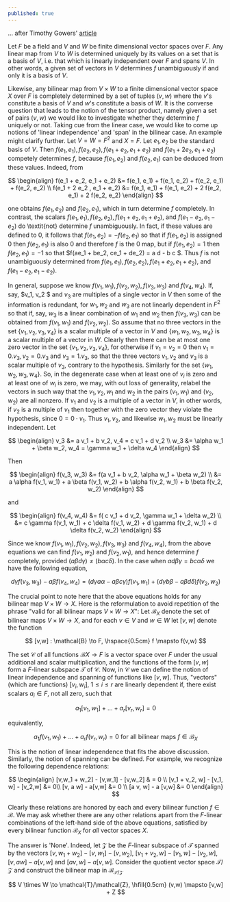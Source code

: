 ```yaml
---
published: true
---
```

... after Timothy Gowers'  [article](https://www.dpmms.cam.ac.uk/~wtg10/tensors3.html)

Let $F$ be a field and $V$ and $W$ be finite dimensional vector spaces over $F$. Any linear map from $V$ to $W$ is determined uniquely by its values on a set that is a basis of $V$, i.e. that which is linearly independent over $F$ and spans $V$. In other words, a given set of vectors in $V$ determines $f$ unambiguously if and only it is a basis of $V$. 

Likewise, any bilinear map from $V \times W$ to a finite dimensional vector space $X$ over $F$ is completely determined by a set of tuples $(v,w)$ where the $v$'s constitute a basis of $V$ and $w$'s constitute a basis of $W$. It is the converse question that leads to the notion of the tensor product, namely given a set of pairs $(v,w)$ we would like to investigate whether they determine $f$ uniquely or not. Taking cue from the linear case, we would like to come up notions of 'linear independence' and 'span' in the bilinear case. An example might clarify further. Let $V = W = F^2$ and $X = F$. Let $e_1, e_2$ be the standard basis of $V$. Then $f(e_1, e_1), f(e_2, e_2), f(e_1 + e_2, e_1 + e_2)$ and $f(e_1 + 2 e_2, e_1 + e_2)$ competely determines $f$, because $f(e_1, e_2)$ and $f(e_2, e_1)$ can be deduced from these values. Indeed, from 

$$
\begin{align}
f(e_1 + e_2, e_1 + e_2) &= f(e_1, e_1) + f(e_1, e_2) + f(e_2, e_1) + f(e_2, e_2) \\
f(e_1 + 2 e_2 , e_1 + e_2) &= f(e_1, e_1) + f(e_1, e_2) + 2 f(e_2, e_1) + 2 f(e_2, e_2)
\end{align}
$$

one obtains $f(e_1, e_2)$ and $f(e_2, e_1)$, which in turn determine $f$ completely. In contrast, the scalars $f(e_1, e_1), f(e_2, e_2), f(e_1 + e_2, e_1 + e_2)$, and $f(e_1 - e_2, e_1 - e_2)$ do \textit{not} determine $f$ unambiguously. In fact, if these values are defined to $0$, it follows that $f(e_1, e_2) = - f(e_2, e_1)$ so that if $f(e_1, e_2)$ is assigned $0$ then $f(e_2, e_1)$ is also $0$ and therefore $f$ is the $0$ map, but if $f(e_1, e_2) = 1$ then $f(e_2, e_1) = -1$ so that $f(ae_1 + be_2, ce_1 + de_2) = a d - b c $. Thus $f$ is not unambiguously determined from 
$f(e_1, e_1), f(e_2, e_2), f(e_1 + e_2, e_1 + e_2)$, and $f(e_1 - e_2, e_1 - e_2)$. 

In general, suppose we know $f(v_1, w_1), f(v_2, w_2), f(v_3, w_3)$ and $f(v_4, w_4)$. If, say, $v_1, v_2 $ and $v_3$ are multiples of a single vector in $V$ then some of the information is redundant, for $w_1, w_2$ and $w_3$ are not linearly dependent in $F^2$ so that if, say, $w_3$ is a linear combination of $w_1$ and $w_2$ then $f(v_3,w_3)$ can be obtained from $f(v_1, w_1)$ and $f(v_2, w_2)$. So assume that no three vectors in the set $\{v_1, v_2, v_3, v_4 \}$ is a scalar multiple of a vector in $V$ and $\{ w_1, w_2, w_3, w_4 \}$ is a scalar multiple of a vector in $W$. Clearly then there can be at most one zero vector in the set $\{v_1, v_2, v_3, v_4\}$, for otherwise if $v_1 = v_2 = 0$ then $v_1 = 0.v_3, v_2 = 0.v_3$ and $v_3 = 1. v_3$, so that the three vectors $v_1, v_2$ and $v_3$ is a scalar multiple of $v_3$, contrary to the hypothesis. Similarly for the set $\{w_1, w_2, w_3, w_4 \}$. So, in the degenerate case when at least one of $v_i$ is zero and at least one of $w_i$ is zero,  we may, with out loss of generality, relabel the vectors in such way that the $v_1, v_2, w_1$ and $w_2$ in the pairs $(v_1, w_1)$ and $(v_2, w_2)$ are all nonzero. If $v_1$ and $v_2$ is a multiple of a vector in $V$, in other words, if $v_2$ is a multiple of $v_1$ then together with the zero vector they violate the hypothesis, since $0 = 0 \cdot v_1$. Thus $v_1, v_2$, and likewise $w_1, w_2$ must be linearly independent. Let 

$$
\begin{align} 
v_3 &= a v_1 + b v_2, v_4 = c v_1 + d v_2 \\
w_3 &= \alpha w_1 + \beta w_2, w_4 = \gamma w_1 + \delta w_4
\end{align}
$$

Then 

$$
\begin{align}
f(v_3, w_3) &= f(a v_1 + b v_2, \alpha w_1 + \beta w_2) \\
&= a \alpha f(v_1, w_1) + a \beta f(v_1, w_2) + b \alpha f(v_2, w_1) + b \beta f(v_2, w_2)
\end{align}
$$

and 

$$
\begin{align}
f(v_4, w_4) &= f( c v_1 + d v_2, \gamma w_1 + \delta w_2) \\
&= c \gamma f(v_1, w_1) + c \delta f(v_1, w_2) + d \gamma f(v_2, w_1) + d \delta f(v_2, w_2)
\end{align}
$$

Since we know $f(v_1, w_1), f(v_2, w_2), f(v_3, w_3)$ and $f(v_4, w_4)$, from the above equations we can find $f(v_1, w_2)$ and $f(v_2,w_1)$, and hence determine $f$ completely, provided $(a \beta d \gamma) \neq (b \alpha c \delta)$. In the case when $a d \beta \gamma = b c \alpha \delta$ we have the following equation,

$$
d \gamma f(v_3, w_3) - a \beta f(v_4, w_4) =  (d \gamma a  \alpha - a \beta c \gamma) f(v_1, w_1) + (d \gamma b \beta - a \beta d \delta) f(v_2, w_2)
$$

The crucial point to note here that the above equations holds for any bilinear map $V \times W \to X$. Here is the reformulation to avoid repetition of the phrase "valid for all bilinear maps $V \times W \to X$": Let $\mathcal{B}_X$ denote the set of bilinear maps $V \times W \to X$, and for each $v \in V$ and $w \in W$ let $[v,w]$ denote the function

$$
[v,w] : \mathcal{B} \to F, \hspace{0.5cm} f \mapsto f(v,w)
$$

The set $\mathcal{C}$ of all functions $\mathcal{B}X \to F$ is a vector space over $F$ under the usual additional and scalar multiplication, and the functions of the form $[v,w]$ form a $F$-linear subspace $\mathcal{T}$ of $\mathcal{C}$. Now, in $\mathcal{C}$ we can define the notion of linear independence and spanning of functions like $[v,w]$. Thus, "vectors" (which are functions) $[v_i,w_i]$, $1 \leq i \leq r$ are linearly dependent if, there exist scalars $a_i \in F$, not all zero, such that 

$$
a_1 [v_1,w_1] + \ldots + a_r [v_r,w_r] = 0 
$$

equivalently,

$$
a_1f(v_1, w_1) + \ldots + a_r f(v_r, w_r) = 0 \textrm{ for all bilinear maps } f \in \mathcal{B}_X
$$

This is the notion of linear independence that fits the above discussion. Similarly, the notion of spanning can be defined. For example, we recognize the following dependence relations:

$$
\begin{align}
[v,w_1 + w_2] - [v,w_1] - [v,w_2] & = 0 \\
[v_1 + v_2, w] - [v_1, w] - [v_2,w] &= 0\\
[v, a w] - a[v,w] &= 0 \\
[a v, w] - a [v,w] &= 0 
\end{align}
$$

Clearly these relations are honored by each and every bilinear function $f \in \mathcal{B}$. We may ask whether there are any other relations apart from the $F$-linear combinations of the left-hand side of the above equations, satisfied by every bilinear function $\mathcal{B}_X$ for _all_ vector spaces $X$.


The answer is 'None'. Indeed, let $\mathcal{Z}$ be the $F$-linear subspace of $\mathcal{T}$ spanned by the vectors $[v , w_1 + w_2] - [v, w_1] - [v, w_2]$, $[v_1 + v_2, w] - [v_1, w] - [v_2, w]$, $[v, a w] - a[v,w]$ and $[a v, w] - a [v,w]$. Consider the quotient vector space $\mathcal{T}/ \mathcal{Z}$ and construct the bilinear map in $\mathcal{B}_{\mathcal{T}/\mathcal{Z}}$

$$
V \times W \to \mathcal{T}/\mathcal{Z}, \hfill{0.5cm} (v,w) \mapsto [v,w] + Z
$$

